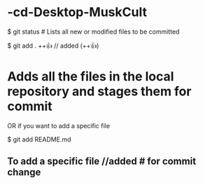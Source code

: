 # -cd-Desktop-MuskCult
$ git status # Lists all new or modified files to be committed


$ git add . ++👍          // added (++👍)
# Adds all the files in the local repository and stages them for commit


OR if you want to add a specific file

$ git add README.md 
## To add a specific file    //added # for commit change
